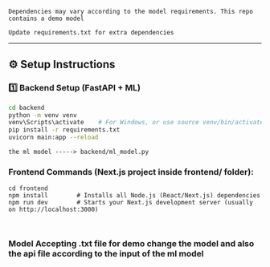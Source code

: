 ```
Dependencies may vary according to the model requirements. This repo  contains a demo model

Update requirements.txt for extra dependencies
```
---

## ⚙️ Setup Instructions

### 1️⃣ Backend Setup (FastAPI + ML)

```bash
cd backend
python -m venv venv
venv\Scripts\activate    # For Windows, or use source venv/bin/activate for Mac/Linux
pip install -r requirements.txt
uvicorn main:app --reload


```
```
the ml model -----> backend/ml_model.py
```

### Frontend Commands (Next.js project inside frontend/ folder):
```
cd frontend
npm install        # Installs all Node.js (React/Next.js) dependencies
npm run dev        # Starts your Next.js development server (usually on http://localhost:3000)



```

### Model Accepting .txt file for demo change the model and also the api file according to the input of the ml model
